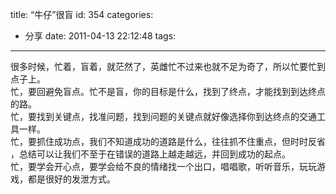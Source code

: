 title: “牛仔”很盲
id: 354
categories:
  - 分享
date: 2011-04-13 22:12:48
tags:
---

<div id="_mcePaste">很多时候，忙着，盲着，就茫然了，英雌忙不过来也就不足为奇了，所以忙要忙到</div>
<div id="_mcePaste">点子上。</div>
<div id="_mcePaste">忙，要回避免盲点。忙不是盲，你的目标是什么，找到了终点，才能找到到达终点</div>
<div id="_mcePaste">的路。</div>
<div id="_mcePaste">忙，要找到关键点，找准问题，找到问题的关键点就好像选择你到达终点的交通工</div>
<div id="_mcePaste">具一样。</div>
<div id="_mcePaste">忙，要抓住成功点，我们不知道成功的道路是什么，往往抓不住重点，但时时反省</div>
<div id="_mcePaste">，总结可以让我们不至于在错误的道路上越走越远，并回到成功的起点。</div>
<div id="_mcePaste">忙，要学会开心点，要学会给不良的情绪找一个出口，唱唱歌，听听音乐，玩玩游</div>
<div id="_mcePaste">戏，都是很好的发泄方式。</div>